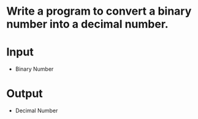 # Write a program to convert a binary number into a decimal number.


# Input
- Binary Number

# Output
- Decimal Number

